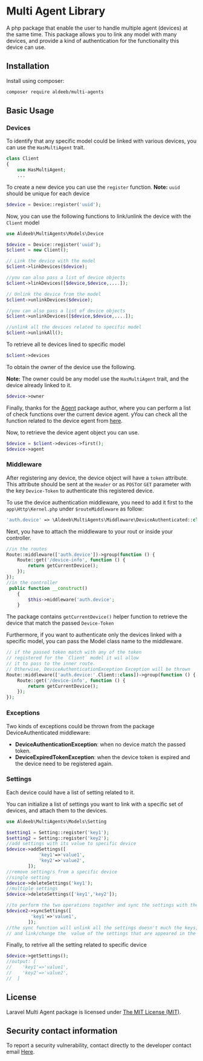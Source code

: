 Multi Agent Library
=====
A php package that enable the user to handle multiple agent (devices) at the same time. This package allows you to link
any model with many devices, and provide a kind of authentication for the functionality this device can use.


Installation
------------

Install using composer:

```bash
composer require aldeeb/multi-agents
```

Basic Usage
-----------

### Devices

To identify that any specific model could be linked with various devices, you can use the `HasMultiAgent` trait.

```php
class Client 
{
    use HasMultiAgent;
    ...
```

To create a new device you can use the `register` function.
<b>Note:</b> `uuid` should be unique for each device

```php
$device = Device::register('uuid');
```

Now, you can use the following functions to link/unlink the device with the `Client` model

```php
use Aldeeb\MultiAgents\Models\Device

$device = Device::register('uuid');
$client = new Client();

// Link the device with the model
$client->linkDevices($device);

//you can also pass a list of device objects
$client->linkDevices([$device,$device,....]);

// Unlink the device from the model
$client->unlinkDevices($device);

//you can also pass a list of device objects
$client->unlinkDevices([$device,$device,....]);

//unlink all the devices related to specific model
$client->unlinkAll();
```

To retrieve all te devices lined to specific model

```php
$client->devices
```
To obtain the owner of the device use the following.

<b>Note:</b> The owner could be any model use the `HasMultiAgent` trait, and the device already linked to it.

```php
$device->owner
```

Finally, thanks for the [Agent](https://github.com/jenssegers/agent) package author, where you can perform a list of
check functions over the current device agent. yYou can check all the function related to the device egent
from [here](https://github.com/jenssegers/agent).

Now, to retrieve the device agent object you can use.

```php
$device = $client->devices->first();
$device->agent
```

### Middleware
After registering any device, the device object will have a `token` attribute.
This attribute should be sent at the `Header` or as `POST`or `GET` parameter with the key `Device-Token` to authenticate this registered device.

To use the device authentication middleware, you need to add it first to the `app\Http\Kernel.php` under `$routeMiddleware` as follow:
```php
'auth.device' => \Aldeeb\MultiAgents\Middleware\DeviceAuthenticated::class,
```
Next, you have to attach the middleware to your rout or inside your controller.
```php
//in the routes
Route::middleware(['auth.device'])->group(function () {
    Route::get('/device-info', function () {
        return getCurrentDevice();
    });
});
//in the controller
 public function __construct()
    {
        $this->middleware('auth.device';
    }
```
The package contains `getCurrentDevice()` helper function to retrieve the device that match the passed `Device-Token`

Furthermore, if you want to  authenticate only the devices linked with a specific model, you can pass the Model class name to the middleware.
```php
// if the passed token match with any of the token
// registered for the `Client` model it wil allow
// it to pass to the inner route.
// Otherwise, DeviceAuthenticationException Exception will be thrown
Route::middleware(['auth.device:'.Client::class])->group(function () {
    Route::get('/device-info', function () {
        return getCurrentDevice();
    });
});
```
### Exceptions
Two kinds of exceptions could be thrown from the package DeviceAuthenticated middleware:

- **DeviceAuthenticationException**: when no device match the passed token.
- **DeviceExpiredTokenException**: when the device token is expired and the device need to be registered again.

### Settings

Each device could have a list of setting related to it.

You can initialize a list of settings you want to link with a specific set of devices, and attach them to the devices.

```php
use Aldeeb\MultiAgents\Models\Setting

$setting1 = Setting::register('key1');
$setting2 = Setting::register('key2');
//add settings with its value to specific device
$device->addSettings([
            'key1'=>'value1',
            'key2'=>'value2',
        ]);
//remove setting/s from a specific device
//single setting
$device->deleteSettings('key1'); 
//multiple settings
$device->deleteSettings(['key1','key2']); 

//to perform the two operations togather and sync the settings with their value with specific device
$device2->syncSettings([
         'key1'=>'value1',
        ]);
//the sync function will unlink all the settings doesn't much the keys,
// and link/change the  value of the settings that are appeared in the  provided list

```

Finally, to retrive all the setting related to specific device

```php
$device->getSettings(); 
//output: [
//    'key1'=>'value1',
//    'key2'=>'value2',
//  ]

```


## License

Laravel Multi Agent package is licensed under [The MIT License (MIT)](LICENSE).

## Security contact information

To report a security vulnerability, contact directly to the developer contact email [Here](mailto:aldeeb.91@gmail.com).
